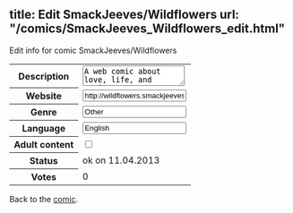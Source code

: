 title: Edit SmackJeeves/Wildflowers
url: "/comics/SmackJeeves_Wildflowers_edit.html"
---
Edit info for comic SmackJeeves/Wildflowers

<form name="comic" action="http://gaepostmail.appengine.com/comic" name="post">
<table class="comicinfo">
<tr>
<th>Description</th><td><textarea name="description">A web comic about love, life, and trying to comes to terms with being transgendered. Sometimes dark, sometimes light, and always an attempt at a honest look at transexual life. Updating weekdays!</textarea></td>
</tr>
<tr>
<th>Website</th><td><input type="text" name="url" value="http://wildflowers.smackjeeves.com/comics/"/></td>
</tr>
<tr>
<th>Genre</th><td><input type="text" name="genre" value="Other"/></td>
</tr>
<tr>
<th>Language</th><td><input type="text" name="language" value="English"/></td>
</tr>
<tr>
<th>Adult content</th><td><input type="checkbox" name="adult" value="adult" /></td>
</tr>
<tr>
<th>Status</th><td>ok on 11.04.2013</td>
</tr>
<tr>
<th>Votes</th><td>0</div></td>
</tr>
</table>
</form>

Back to the [comic](/comics/SmackJeeves_Wildflowers.html).
